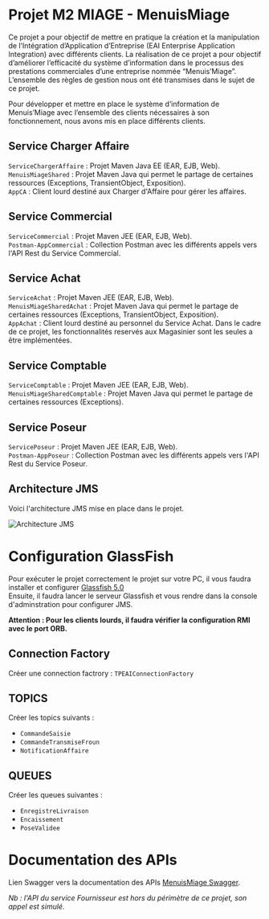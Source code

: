 # Projet M2 MIAGE - MenuisMiage

Ce projet a pour objectif de mettre en pratique la création et la manipulation de l’Intégration d’Application d’Entreprise (EAI Enterprise
Application Integration) avec différents clients. La réalisation de ce projet a pour objectif d’améliorer l’efficacité du système d’information dans le processus des prestations commerciales d’une entreprise nommée “Menuis’Miage”. L’ensemble des règles de gestion nous ont été transmises dans le sujet de ce projet.

Pour développer et mettre en place le système d’information de Menuis’Miage avec l’ensemble des clients nécessaires à
son fonctionnement, nous avons mis en place différents clients.

## Service Charger Affaire
`ServiceChargerAffaire` : Projet Maven Java EE (EAR, EJB, Web).  
`MenuisMiageShared` : Projet Maven Java qui permet le partage de certaines ressources (Exceptions, TransientObject, Exposition).  
`AppCA` : Client lourd destiné aux Charger d'Affaire pour gérer les affaires.  

## Service Commercial
`ServiceCommercial` : Projet Maven JEE (EAR, EJB, Web).    
`Postman-AppCommercial` : Collection Postman avec les différents appels vers l'API Rest du Service Commercial.  

## Service Achat
`ServiceAchat` : Projet Maven JEE (EAR, EJB, Web).  
`MenuisMiageSharedAchat` : Projet Maven Java qui permet le partage de certaines ressources (Exceptions, TransientObject, Exposition).  
`AppAchat` : Client lourd destiné au personnel du Service Achat. Dans le cadre de ce projet, les fonctionnalités reservés aux Magasinier sont les seules a être implémentées.  

## Service Comptable
`ServiceComptable` : Projet Maven JEE (EAR, EJB, Web).  
`MenuisMiageSharedComptable` : Projet Maven Java qui permet le partage de certaines ressources (Exceptions).  

## Service Poseur
`ServicePoseur` : Projet Maven JEE (EAR, EJB, Web).  
`Postman-AppPoseur` : Collection Postman avec les différents appels vers l'API Rest du Service Poseur.  

## Architecture JMS

Voici l'architecture JMS mise en place dans le projet.

![Architecture JMS](https://user-images.githubusercontent.com/48246043/144722684-9f530616-d95f-48cb-a079-b01ed2b8967c.png)
 
# Configuration GlassFish

Pour exécuter le projet correctement le projet sur votre PC, il vous faudra installer et configurer [Glassfish 5.0](https://javaee.github.io/glassfish/download)  
Ensuite, il faudra lancer le serveur Glassfish et vous rendre dans la console d'adminstration pour configurer JMS.

__Attention : Pour les clients lourds, il faudra vérifier la configuration RMI avec le port ORB.__  

## Connection Factory

Créer une connection factrory : `TPEAIConnectionFactory`

## TOPICS

Créer les topics suivants :
- `CommandeSaisie`
- `CommandeTransmiseFroun`
- `NotificationAffaire`

## QUEUES

Créer les queues suivantes :
- `EnregistreLivraison`
- `Encaissement`
- `PoseValidee`

# Documentation des APIs

Lien Swagger vers la documentation des APIs [MenuisMiage Swagger](https://app.swaggerhub.com/apis-docs/christian.michielan/MenuisMiage/1.0.0#/).  

*Nb : l'API du service Fournisseur est hors du périmètre de ce projet, son appel est simulé.*
